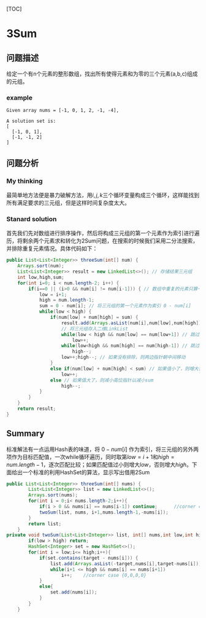 [TOC]

# 3Sum

## 问题描述

给定一个有n个元素的整形数组，找出所有使得元素和为零的三个元素(a,b,c)组成的元组。

### example

```
Given array nums = [-1, 0, 1, 2, -1, -4],

A solution set is:
[
  [-1, 0, 1],
  [-1, -1, 2]
]
```

## 问题分析

### My thinking

最简单地方法便是暴力破解方法，用$i,j,k$三个循环变量构成三个循环，这样能找到所有满足要求的三元组，但是这样时间复杂度太大。

### Stanard solution

首先我们先对数组进行排序操作，然后将构成三元组的第一个元素作为索引进行遍历，将剩余两个元素求和转化为2Sum问题，在搜索的时候我们采用二分法搜索，并排除重复元素情况。具体代码如下：

```java
public List<List<Integer>> threeSum(int[] num) {
    Arrays.sort(num); 
    List<List<Integer>> result = new LinkedList<>(); // 存储结果三元组
    int low,high,sum;
    for(int i=0; i < num.length-2; i++) {
        if(i==0 || (i>0 && num[i] != num[i-1])) { // 数组中重复的元素只算一次
            low = i+1;
            high = num.length-1;
            sum = 0 - num[i]; // 将三元组的第一个元素作为索引 0 - num[i] 
            while(low < high) {
                if(num[low] + num[high] = sum) {
                    result.add(Arrays.asList(num[i],num[low],num[high])); 
                    // 将三元组存入二维LinkList
                    while(low < high && num[low] == num[low+1]) // 跳过低位重复元素
                        low++;
                    while(low<high && num[high] == num[high-1]) // 跳过高位重复元素
                        high--;
                    low++;high--; // 如果没有排除，则两边指针朝中间移动
                }
                else if(num[low] + num[high] < sum) // 如果值小了，则增大低位指针以增大sum
                    low++;
                else // 如果值大了，则减小高位指针以减小sum
                    high--;
            }
        }
    }
    return result;
}
```

## Summary

标准解法有一点运用Hash表的味道，将 $0-num[i]$ 作为索引，将三元组的另外两项作为目标匹配值，一次while循环遍历，同时取第$low=i+1$和$high = num.length-1$，逐次匹配比较；如果匹配值过小则增大$low$，否则增大$high$。下面给出一个标准的利用HashSet的算法，显示写出借用2Sum

```java
public List<List<Integer>> threeSum(int[] nums) {
        List<List<Integer>> list = new LinkedList<>();
        Arrays.sort(nums);
        for(int i = 0;i< nums.length-2;i++){
            if(i > 0 && nums[i] == nums[i-1]) continue;      //corner case {0,0,0,0}
            twoSum(list, nums, i+1,nums.length-1,-nums[i]);
        }
        return list;
    }
private void twoSum(List<List<Integer>> list, int[] nums,int low,int high,int target){
        if(low > high) return;
        HashSet<Integer> set = new HashSet<>();
        for(int i = low;i<= high;i++){
            if(set.contains(target - nums[i])) {
                list.add(Arrays.asList(-target,nums[i],target-nums[i]));
                while(i+1 <= high && nums[i] == nums[i+1]) 
                    i++;    //corner case {0,0,0,0}
            }
            else{
                set.add(nums[i]);
            }
        }
    }
```



